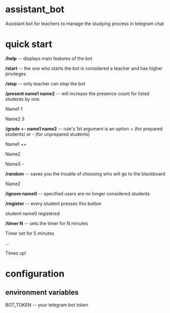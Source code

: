 # assistant_bot
Assistant bot for teachers to manage the studying process in telegram chat

# quick start

**/help** -- displays main features of the bot

**/start** -- the one who starts the bot is considered a teacher and has higher privileges 

**/stop** -- only teacher can stop the bot

**/present name1 name2** -- will increase the presence count for listed students by one.

Name1 1

Name2 3

**/grade +- name1 name2** -- rule's 1st argument is an option + (for prepared students) or - (for unprepared students)

Name1 ++

Name2

Name3 -

**/random** -- saves you the trouble of choosing who will go to the blackboard

Name2

**/ignore name0** -- specified users are no longer considered students

**/register** -- every student presses this button

student name0 registered

**/timer N** -- sets the timer for N minutes

Timer set for 5 minutes

…

Times up!

# configuration

## environment variables

BOT_TOKEN -- your telegram bot token